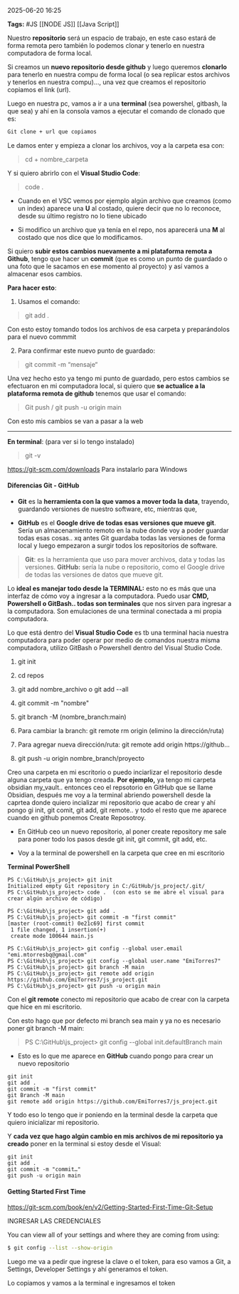 2025-06-20 16:25

**Tags:** #JS 
[[NODE JS]] [[Java Script]]

Nuestro **repositorio** será un espacio de trabajo, en este caso estará de forma remota pero también lo podemos clonar y tenerlo en nuestra computadora de forma local.

Si creamos un **nuevo repositorio desde github** y luego queremos **clonarlo** para tenerlo en nuestra compu de forma local (o sea replicar estos archivos y tenerlos en nuestra compu)…, una vez que creamos el repositorio copiamos el link (url).  

Luego en nuestra pc, vamos a ir a una **terminal** (sea powershel, gitbash, la que sea) y ahí en la consola vamos a ejecutar el comando de clonado que es:
  
```bash
Git clone + url que copiamos
```
  
Le damos enter y empieza a clonar los archivos, voy a la carpeta esa con: 

 > cd + nombre_carpeta

Y si quiero abrirlo con el **Visual Studio Code**: 

>code .

  
- Cuando en el VSC vemos por ejemplo algún archivo que creamos (como un index) aparece una **U** al costado, quiere decir que no lo reconoce, desde su último registro no lo tiene ubicado

- Si modifico un archivo que ya tenía en el repo, nos aparecerá una **M** al costado que nos dice que lo modificamos.
  
Si quiero **subir estos cambios nuevamente a mi plataforma remota a Github**, tengo que hacer un **commit** (que es como un punto de guardado o una foto que le sacamos en ese momento al proyecto) y así vamos a almacenar esos cambios. 

**Para hacer esto**:

1. Usamos el comando: 
> git add .
   
Con esto estoy tomando todos los archivos de esa carpeta y preparándolos para el nuevo commmit

2. Para confirmar este nuevo punto de guardado: 
>git commit -m “mensaje“
   
Una vez hecho esto ya tengo mi punto de guardado, pero estos cambios se efectuaron en mi computadora local, si quiero que **se actualice a la plataforma remota de github** tenemos que usar el comando:

>Git push / git push -u origin main

Con esto mis cambios se van a pasar a la web

---------
**En terminal**: (para ver si lo tengo instalado)
>git -v

https://git-scm.com/downloads 
Para instalarlo para Windows

#### Diferencias Git - GitHub

- **Git** es la **herramienta con la que vamos a mover toda la data**, trayendo, guardando versiones de nuestro software, etc, mientras que, 

- **GitHub** es el **Google drive de todas esas versiones que mueve git**. Sería un almacenamiento remoto en la nube donde voy a poder guardar todas esas cosas.. xq antes Git guardaba todas las versiones de forma local y luego empezaron a surgir todos los repositorios de software.

>**Git**: es la herramienta que uso para mover archivos, data y todas las versiones.
   **GitHub:** sería la nube o repositorio, como el Google drive de todas las versiones de datos que mueve git.

Lo **ideal es manejar todo desde la TERMINAL:** esto no es más que una interfaz de cómo voy a ingresar a la computadora.
Puedo usar **CMD, Powershell o GitBash.. todas son terminales** que nos sirven para ingresar a la computadora. Son emulaciones de una terminal conectada a mi propia computadora.

Lo que está dentro del **Visual Studio Code** es tb una terminal hacia nuestra computadora para poder operar por medio de comandos nuestra misma computadora, utilizo GitBash o Powershell dentro del Visual Studio Code. 

1. git init

2. cd repos

3. git add nombre_archivo o git add --all

4. git commit -m "nombre"

5. git branch -M (nombre_branch:main)

6. Para cambiar la branch: git remote rm origin (elimino la dirección/ruta)

7. Para agregar nueva dirección/ruta: git remote add origin https://github...

8. git push -u origin nombre_branch/proyecto

Creo una carpeta en mi escritorio o puedo inciarlizar el repositorio desde alguna carpeta que ya tengo creada.
**Por ejemplo,** ya tengo mi carpeta obsidian my_vault.. entonces ceo el repsotorio en GitHub que se llame Obsidian, después me voy a la terminal abriendo powershell desde la caprtea donde quiero incializar mi repositorio que acabo de crear y ahí pongo gi init, git comit, git add, git remote.. y todo el resto que me aparece cuando en github ponemos Create Reposotroy.

- En GitHub ceo un nuevo repositorio, al poner create repository me sale para poner todo los pasos desde git init, git commit, git add, etc.

- Voy a la terminal de powershell en la carpeta que cree en mi escritorio

**Terminal PowerShell**
```
PS C:\GitHub\js_project> git init
Initialized empty Git repository in C:/GitHub/js_project/.git/
PS C:\GitHub\js_project> code .  (con esto se me abre el visual para crear algún archivo de código)

PS C:\GitHub\js_project> git add .
PS C:\GitHub\js_project> git commit -m "first commit"
[master (root-commit) 0e21c69] first commit
 1 file changed, 1 insertion(+)
 create mode 100644 main.js

PS C:\GitHub\js_project> git config --global user.email "emi.mtorresbq@gmail.com"
PS C:\GitHub\js_project> git config --global user.name "EmiTorres7"
PS C:\GitHub\js_project> git branch -M main
PS C:\GitHub\js_project> git remote add origin https://github.com/EmiTorres7/js_project.git
PS C:\GitHub\js_project> git push -u origin main
```

Con el **git remote** conecto mi repositorio que acabo de crear con la carpeta que hice en mi escritorio.

Con esto hago que por defecto mi branch sea main y ya no es necesario poner git branch -M main:
>PS C:\GitHub\js_project> git config --global init.defaultBranch main


- Esto es lo que me aparece en **GitHub** cuando pongo para crear un nuevo repositorio
```
git init
git add .
git commit -m "first commit"
git Branch -M main
git remote add origin https://github.com/EmiTorres7/js_project.git
```

Y todo eso lo tengo que ir poniendo en la terminal desde la carpeta que quiero inicializar mi repositorio. 

Y **cada vez que hago algún cambio en mis archivos de mi repositorio ya creado** poner en la terminal si estoy desde el Visual:
```
git init
git add .
git commit -m "commit…"
git push -u origin main
```

#### Getting Started First Time
https://git-scm.com/book/en/v2/Getting-Started-First-Time-Git-Setup

INGRESAR LAS CREDENCIALES

You can view all of your settings and where they are coming from using:

```bash
$ git config --list --show-origin
```

 Luego me va a pedir que ingrese la clave o el token, para eso vamos a Git, a Settings, Developer Settings y ahí generamos el token.
 
 Lo copiamos y vamos a la terminal e ingresamos el token